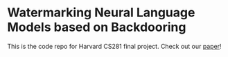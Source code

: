 # Watermarking Neural Language Models based on Backdooring

This is the code repo for Harvard CS281 final project. Check out our [paper](https://github.com/TIANHAO-WANG/nlm-watermark/blob/master/nlpwatermark.pdf)!
